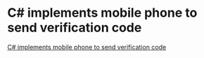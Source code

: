 # C# implements mobile phone to send verification code
[C# implements mobile phone to send verification code](https://aiwithcloud.com/2022/09/19/c_implements_mobile_phone_to_send_verification_code/)